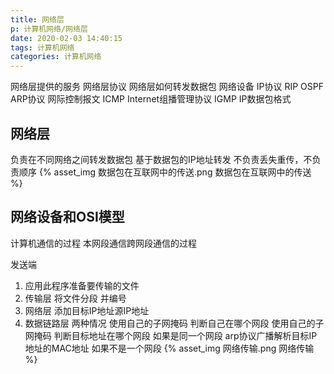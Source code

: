 ```yaml
---
title: 网络层
p: 计算机网络/网络层
date: 2020-02-03 14:40:15
tags: 计算机网络
categories: 计算机网络
---
```

网络层提供的服务
网络层协议
网络层如何转发数据包
网络设备
IP协议
    RIP
    OSPF
ARP协议
网际控制报文 ICMP
Internet组播管理协议 IGMP
IP数据包格式
<!-- more -->
## 网络层

负责在不同网络之间转发数据包
基于数据包的IP地址转发
不负责丢失重传，不负责顺序
{% asset_img 数据包在互联网中的传送.png 数据包在互联网中的传送 %}

## 网络设备和OSI模型

计算机通信的过程 本网段通信跨网段通信的过程

发送端

1. 应用此程序准备要传输的文件
2. 传输层 将文件分段 并编号
3. 网络层 添加目标IP地址源IP地址
4. 数据链路层 两种情况 使用自己的子网掩码 判断自己在哪个网段
                      使用自己的子网掩码 判断目标地址在哪个网段
                      如果是同一个网段 arp协议广播解析目标IP地址的MAC地址
                      如果不是一个网段
{% asset_img 网络传输.png 网络传输 %}

